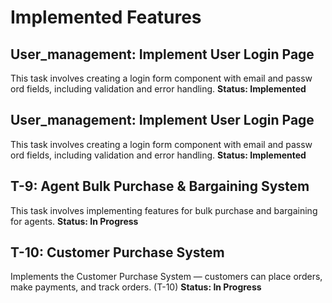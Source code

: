 # Implemented Features
## User_management: Implement User Login Page
This task involves creating a login form component with email and passw
ord fields, including validation and error handling.
**Status: Implemented**

## User_management: Implement User Login Page
This task involves creating a login form component with email and passw
ord fields, including validation and error handling.
**Status: Implemented**

## T-9: Agent Bulk Purchase & Bargaining System
This task involves implementing features for bulk purchase and bargaining for agents.
**Status: In Progress**

## T-10: Customer Purchase System
Implements the Customer Purchase System — customers can place orders, make payments, and track orders. (T-10)
**Status: In Progress**

